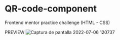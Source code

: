 # QR-code-component
Frontend mentor practice challenge (HTML - CSS)

PREVIEW
![Captura de pantalla 2022-07-06 120737](https://user-images.githubusercontent.com/96136484/177605215-4427fbbf-edba-4233-a91b-0bf9867a2e47.png)
